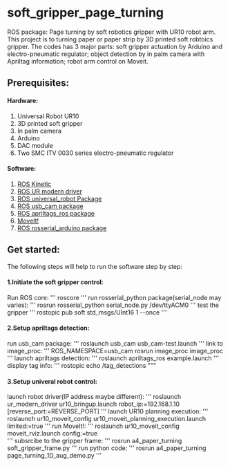 # soft_gripper_page_turning
ROS package: Page turning by soft robotics gripper with UR10 robot arm. This project is to turning paper or paper strip by 3D printed 
soft robtoics gripper. The codes has 3 major parts: soft gripper actuation by Arduino and electro-pneumatic regulator; object detection
by in palm camera with Apriltag information; robot arm control on Moveit.

## Prerequisites:
#### Hardware:
1. Universal Robot UR10
2. 3D printed soft gripper
3. In palm camera
4. Arduino
5. DAC module
6. Two SMC ITV 0030 series electro-pneumatic regulator
#### Software:
1. [ROS Kinetic](http://wiki.ros.org/kinetic)
2. [ROS UR modern driver](https://github.com/ros-industrial/ur_modern_driver)
3. [ROS universal_robot Package](http://wiki.ros.org/universal_robot)
4. [ROS usb_cam package](http://wiki.ros.org/usb_cam)
5. [ROS apriltags_ros package](http://wiki.ros.org/apriltags_ros)
6. [MoveIt!](https://moveit.ros.org/)
7. [ROS rosserial_arduino package](http://wiki.ros.org/rosserial_arduino/Tutorials/Arduino%20IDE%20Setup#Installing_the_Software)
## Get started:
The following steps will help to run the software step by step:
#### 1.Initiate the soft gripper control:
Run ROS core:
'''
roscore
'''
run rosserial_python package(serial_node may varies):
'''
rosrun rosserial_python serial_node.py /dev/ttyACM0
'''
test the gripper
'''
rostopic pub soft std_msgs/UInt16 1 --once
'''
#### 2.Setup apriltags detection:
run usb_cam package:
'''
roslaunch usb_cam usb_cam-test.launch
'''
link to image_proc:
'''
ROS_NAMESPACE=usb_cam rosrun image_proc image_proc
'''
launch apriltags detection:
'''
roslaunch apriltags_ros example.launch 
'''
display tag info:
'''
rostopic echo /tag_detections
"""
#### 3.Setup univeral robot control:
launch robot driver(IP address maybe different):
'''
roslaunch ur_modern_driver ur10_bringup.launch robot_ip:=192.168.1.10 [reverse_port:=REVERSE_PORT]
'''
launch UR10 planning execution:
'''
roslaunch ur10_moveit_config ur10_moveit_planning_execution.launch limited:=true 
'''
run MoveIt!:
'''
roslaunch ur10_moveit_config moveit_rviz.launch config:=true  
'''
subsrcibe to the gripper frame:
'''
rosrun a4_paper_turning soft_gripper_frame.py
'''
run python code:
'''
rosrun a4_paper_turning page_turning_1D_aug_demo.py
'''
